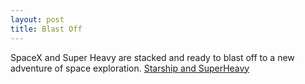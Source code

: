 ```yaml
---
layout: post
title: Blast Off
---
```


SpaceX and Super Heavy are stacked and ready to blast off to a new adventure of space exploration. [Starship and SuperHeavy](https://cdn.arstechnica.net/wp-content/uploads/2023/04/Starship-OFT-800x450.jpg)

